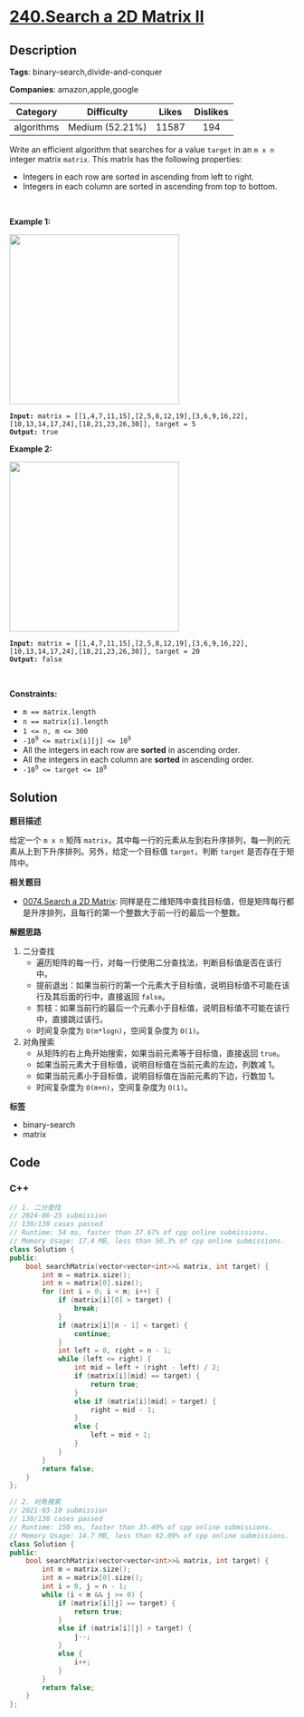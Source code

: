 # [240.Search a 2D Matrix II](https://leetcode.com/problems/search-a-2d-matrix-ii/description/)

## Description

**Tags**: binary-search,divide-and-conquer

**Companies**: amazon,apple,google

|  Category  |   Difficulty    | Likes | Dislikes |
| :--------: | :-------------: | :---: | :------: |
| algorithms | Medium (52.21%) | 11587 |   194    |


<p>Write an efficient algorithm that searches for a value <code>target</code> in an <code>m x n</code> integer matrix <code>matrix</code>. This matrix has the following properties:</p>
<ul>
  <li>Integers in each row are sorted in ascending from left to right.</li>
  <li>Integers in each column are sorted in ascending from top to bottom.</li>
</ul>
<p>&nbsp;</p>
<p><strong class="example">Example 1:</strong></p>
<img alt="" src="https://assets.leetcode.com/uploads/2020/11/24/searchgrid2.jpg" style="width: 300px; height: 300px;" />
<pre><code><strong>Input:</strong> matrix = [[1,4,7,11,15],[2,5,8,12,19],[3,6,9,16,22],[10,13,14,17,24],[18,21,23,26,30]], target = 5
<strong>Output:</strong> true</code></pre>
<p><strong class="example">Example 2:</strong></p>
<img alt="" src="https://assets.leetcode.com/uploads/2020/11/24/searchgrid.jpg" style="width: 300px; height: 300px;" />
<pre><code><strong>Input:</strong> matrix = [[1,4,7,11,15],[2,5,8,12,19],[3,6,9,16,22],[10,13,14,17,24],[18,21,23,26,30]], target = 20
<strong>Output:</strong> false</code></pre>
<p>&nbsp;</p>
<p><strong>Constraints:</strong></p>
<ul>
  <li><code>m == matrix.length</code></li>
  <li><code>n == matrix[i].length</code></li>
  <li><code>1 &lt;= n, m &lt;= 300</code></li>
  <li><code>-10<sup>9</sup> &lt;= matrix[i][j] &lt;= 10<sup>9</sup></code></li>
  <li>All the integers in each row are <strong>sorted</strong> in ascending order.</li>
  <li>All the integers in each column are <strong>sorted</strong> in ascending order.</li>
  <li><code>-10<sup>9</sup> &lt;= target &lt;= 10<sup>9</sup></code></li>
</ul>

## Solution

**题目描述**

给定一个 `m x n` 矩阵 `matrix`，其中每一行的元素从左到右升序排列，每一列的元素从上到下升序排列。另外，给定一个目标值 `target`，判断 `target` 是否存在于矩阵中。

**相关题目**

- [0074.Search a 2D Matrix](./0074.search-a-2-d-matrix.md): 同样是在二维矩阵中查找目标值，但是矩阵每行都是升序排列，且每行的第一个整数大于前一行的最后一个整数。

**解题思路**

1. 二分查找
   - 遍历矩阵的每一行，对每一行使用二分查找法，判断目标值是否在该行中。
   - 提前退出：如果当前行的第一个元素大于目标值，说明目标值不可能在该行及其后面的行中，直接返回 `false`。
   - 剪枝：如果当前行的最后一个元素小于目标值，说明目标值不可能在该行中，直接跳过该行。
   - 时间复杂度为 `O(m*logn)`，空间复杂度为 `O(1)`。
2. 对角搜索
   - 从矩阵的右上角开始搜索，如果当前元素等于目标值，直接返回 `true`。
   - 如果当前元素大于目标值，说明目标值在当前元素的左边，列数减 1。
   - 如果当前元素小于目标值，说明目标值在当前元素的下边，行数加 1。
   - 时间复杂度为 `O(m+n)`，空间复杂度为 `O(1)`。

**标签**

- binary-search
- matrix

<!-- code start -->
## Code

### C++

```cpp
// 1. 二分查找
// 2024-06-25 submission
// 130/130 cases passed
// Runtime: 54 ms, faster than 37.67% of cpp online submissions.
// Memory Usage: 17.4 MB, less than 50.3% of cpp online submissions.
class Solution {
public:
    bool searchMatrix(vector<vector<int>>& matrix, int target) {
        int m = matrix.size();
        int n = matrix[0].size();
        for (int i = 0; i < m; i++) {
            if (matrix[i][0] > target) {
                break;
            }
            if (matrix[i][n - 1] < target) {
                continue;
            }
            int left = 0, right = n - 1;
            while (left <= right) {
                int mid = left + (right - left) / 2;
                if (matrix[i][mid] == target) {
                    return true;
                }
                else if (matrix[i][mid] > target) {
                    right = mid - 1;
                }
                else {
                    left = mid + 1;
                }
            }
        }
        return false;
    }
};
```

```cpp
// 2. 对角搜索
// 2021-03-10 submission
// 130/130 cases passed
// Runtime: 150 ms, faster than 35.49% of cpp online submissions.
// Memory Usage: 14.7 MB, less than 92.09% of cpp online submissions.
class Solution {
public:
    bool searchMatrix(vector<vector<int>>& matrix, int target) {
        int m = matrix.size();
        int n = matrix[0].size();
        int i = 0, j = n - 1;
        while (i < m && j >= 0) {
            if (matrix[i][j] == target) {
                return true;
            }
            else if (matrix[i][j] > target) {
                j--;
            }
            else {
                i++;
            }
        }
        return false;
    }
};
```

<!-- code end -->
